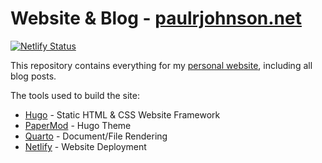 # Website & Blog - [paulrjohnson.net](https://paulrjohnson.net)

[![Netlify Status](https://api.netlify.com/api/v1/badges/4834e266-9609-4e49-b3ed-eb20b0dc4db4/deploy-status)](https://app.netlify.com/sites/paulrjohnson/deploys)

This repository contains everything for my [personal website](https://paulrjohnson.net), including all blog posts.

The tools used to build the site:

-   [Hugo](https://gohugo.io) - Static HTML & CSS Website Framework
-   [PaperMod](https://github.com/adityatelange/hugo-PaperMod) - Hugo Theme
-   [Quarto](https://quarto.org/) - Document/File Rendering
-   [Netlify](https://www.netlify.com/) - Website Deployment
